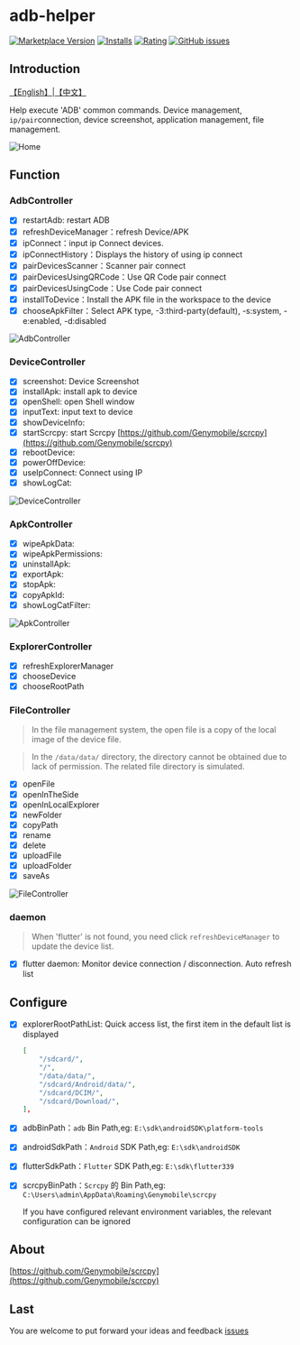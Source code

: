 # adb-helper

[![Marketplace Version](https://img.shields.io/visual-studio-marketplace/v/jawa0919.adb-helper)](https://marketplace.visualstudio.com/items?itemName=jawa0919.adb-helper) [![Installs](https://img.shields.io/visual-studio-marketplace/i/jawa0919.adb-helper)](https://marketplace.visualstudio.com/items?itemName=jawa0919.adb-helper) [![Rating](https://img.shields.io/visual-studio-marketplace/stars/jawa0919.adb-helper)](https://marketplace.visualstudio.com/items?itemName=jawa0919.adb-helper) [![GitHub issues](https://img.shields.io/github/issues/jawa0919/adb-helper)](https://github.com/jawa0919/adb-helper/issues)

## Introduction

[【English】](./README.md)|[【中文】](./README_zh.md)

Help execute 'ADB' common commands. Device management, `ip/pair`connection, device screenshot, application management, file management.

![Home](./docs/img/home.png)

## Function

### AdbController

- [x] restartAdb: restart ADB
- [x] refreshDeviceManager：refresh Device/APK
- [x] ipConnect：input ip Connect devices.
- [x] ipConnectHistory：Displays the history of using ip connect
- [x] pairDevicesScanner：Scanner pair connect
- [x] pairDevicesUsingQRCode：Use QR Code pair connect
- [x] pairDevicesUsingCode：Use Code pair connect
- [x] installToDevice：Install the APK file in the workspace to the device
- [x] chooseApkFilter：Select APK type, -3:third-party(default), -s:system, -e:enabled, -d:disabled

![AdbController](./docs/img/AdbController.gif)

### DeviceController

- [x] screenshot: Device Screenshot
- [x] installApk: install apk to device
- [x] openShell: open Shell window
- [x] inputText: input text to device
- [x] showDeviceInfo:
- [x] startScrcpy: start Scrcpy [https://github.com/Genymobile/scrcpy](https://github.com/Genymobile/scrcpy)
- [x] rebootDevice:
- [x] powerOffDevice:
- [x] useIpConnect: Connect using IP
- [x] showLogCat:

![DeviceController](./docs/img/DeviceController.gif)

### ApkController

- [x] wipeApkData:
- [x] wipeApkPermissions:
- [x] uninstallApk:
- [x] exportApk:
- [x] stopApk:
- [x] copyApkId:
- [x] showLogCatFilter:

![ApkController](./docs/img/ApkController.png)

### ExplorerController

- [x] refreshExplorerManager
- [x] chooseDevice
- [x] chooseRootPath

### FileController

> In the file management system, the open file is a copy of the local image of the device file.

> In the `/data/data/` directory, the directory cannot be obtained due to lack of permission. The related file directory is simulated.

- [x] openFile
- [x] openInTheSide
- [x] openInLocalExplorer
- [x] newFolder
- [x] copyPath
- [x] rename
- [x] delete
- [x] uploadFile
- [x] uploadFolder
- [x] saveAs

![FileController](./docs/img/FileController.png)

### daemon

> When 'flutter' is not found, you need click `refreshDeviceManager` to update the device list.

- [x] flutter daemon: Monitor device connection / disconnection. Auto refresh list

## Configure

- [x] explorerRootPathList: Quick access list, the first item in the default list is displayed

  ```json
  [
      "/sdcard/",
      "/",
      "/data/data/",
      "/sdcard/Android/data/",
      "/sdcard/DCIM/",
      "/sdcard/Download/",
  ],
  ```

- [x] adbBinPath：`adb` Bin Path,eg: `E:\sdk\androidSDK\platform-tools`
- [x] androidSdkPath：`Android` SDK Path,eg: `E:\sdk\androidSDK`
- [x] flutterSdkPath：`Flutter` SDK Path,eg: `E:\sdk\flutter339`
- [x] scrcpyBinPath：`Scrcpy` 的 Bin Path,eg: `C:\Users\admin\AppData\Roaming\Genymobile\scrcpy`

  If you have configured relevant environment variables, the relevant configuration can be ignored

## About

[https://github.com/Genymobile/scrcpy](https://github.com/Genymobile/scrcpy)

## Last

You are welcome to put forward your ideas and feedback [issues](https://github.com/jawa0919/adb-helper/issues)
